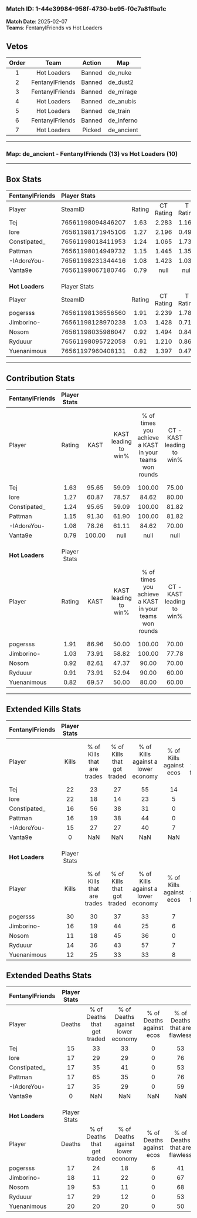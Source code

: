 ### Match ID: 1-44e39984-958f-4730-be95-f0c7a81fba1c  
**Match Date**: 2025-02-07  
**Teams**: FentanylFriends vs Hot Loaders  

## Vetos  

| Order | Team | Action | Map |
| :---: | :--: | :----: | --- |
| 1 | Hot Loaders | Banned | de_nuke |
| 2 | FentanylFriends | Banned | de_dust2 |
| 3 | FentanylFriends | Banned | de_mirage |
| 4 | Hot Loaders | Banned | de_anubis |
| 5 | Hot Loaders | Banned | de_train |
| 6 | FentanylFriends | Banned | de_inferno |
| 7 | Hot Loaders | Picked | de_ancient |

---  

### **Map**: de_ancient - FentanylFriends (13) vs Hot Loaders (10)  
---  

## Box Stats  

| **FentanylFriends** | Player Stats      |        |           |          |        |       |       |         |        |      |     |
| :- | :- | :-: | :-: | :-: | :-: | :-: | :-: | :-: | :-: | :-: | :-: |
| Player              | SteamID           | Rating | CT Rating | T Rating |  KAST  |  ADR  | Kills | Assists | Deaths | K/D  | HS% |
| Tej                 | 76561198094846207 |  1.63  |   2.283   |  1.169   | 95.65  | 111.4 |  22   |    9    |   15   | 1.47 | 36  |
| lore                | 76561198171945106 |  1.27  |   2.196   |  0.497   | 60.87  | 98.5  |  22   |    3    |   17   | 1.29 | 68  |
| Constipated_        | 76561198018411953 |  1.24  |   1.065   |  1.737   | 95.65  | 72.1  |  16   |   10    |   17   | 0.94 | 37  |
| Pattman             | 76561198014949732 |  1.15  |   1.445   |  1.357   | 91.30  | 63.0  |  16   |    4    |   17   | 0.94 | 43  |
| -IAdoreYou-         | 76561198231344416 |  1.08  |   1.423   |  1.037   | 78.26  | 78.6  |  15   |    7    |   17   | 0.88 | 53  |
| Vanta9e             | 76561199067180746 |  0.79  |   null    |   null   | 100.00 |  0.0  |   0   |    0    |   0    | 0.00 |  0  |
|                     |                   |        |           |          |        |       |       |         |        |      |     |
|                     |                   |        |           |          |        |       |       |         |        |      |     |
|                     |                   |        |           |          |        |       |       |         |        |      |     |
| **Hot Loaders**     | Player Stats      |        |           |          |        |       |       |         |        |      |     |
| Player              | SteamID           | Rating | CT Rating | T Rating |  KAST  |  ADR  | Kills | Assists | Deaths | K/D  | HS% |
| pogersss            | 76561198136556560 |  1.91  |   2.239   |  1.782   | 86.96  | 132.6 |  30   |   12    |   17   | 1.76 | 40  |
| Jimborino-          | 76561198128970238 |  1.03  |   1.428   |  0.711   | 73.91  | 70.8  |  16   |    4    |   18   | 0.89 | 62  |
| Nosom               | 76561198035986047 |  0.92  |   1.494   |  0.848   | 82.61  | 77.6  |  11   |    9    |   19   | 0.58 | 63  |
| Ryduuur             | 76561198095722058 |  0.91  |   1.210   |  0.865   | 73.91  | 49.7  |  14   |    5    |   17   | 0.82 | 28  |
| Yuenanimous         | 76561197960408131 |  0.82  |   1.397   |  0.478   | 69.57  | 72.8  |  12   |    8    |   20   | 0.60 | 33  |
---  

## Contribution Stats  

| **FentanylFriends** | Player Stats |        |                      |                                                        |                           |                                                             |                          |                                                            |
| :- | :-: | :-: | :-: | :-: | :-: | :-: | :-: | :-: |
| Player              |    Rating    |  KAST  | KAST leading to win% | % of times you achieve a KAST in your teams won rounds | CT - KAST leading to win% | CT - % of times you achieve a KAST in your teams won rounds | T - KAST leading to win% | T - % of times you achieve a KAST in your teams won rounds |
| Tej                 |     1.63     | 95.65  |        59.09         |                         100.00                         |           75.00           |                           100.00                            |          40.00           |                           100.00                           |
| lore                |     1.27     | 60.87  |        78.57         |                         84.62                          |           80.00           |                            88.89                            |          75.00           |                           75.00                            |
| Constipated_        |     1.24     | 95.65  |        59.09         |                         100.00                         |           81.82           |                           100.00                            |          36.36           |                           100.00                           |
| Pattman             |     1.15     | 91.30  |        61.90         |                         100.00                         |           81.82           |                           100.00                            |          40.00           |                           100.00                           |
| -IAdoreYou-         |     1.08     | 78.26  |        61.11         |                         84.62                          |           70.00           |                            77.78                            |          50.00           |                           100.00                           |
| Vanta9e             |     0.79     | 100.00 |         null         |                          null                          |           null            |                            null                             |           null           |                            null                            |
|                     |              |        |                      |                                                        |                           |                                                             |                          |                                                            |
|                     |              |        |                      |                                                        |                           |                                                             |                          |                                                            |
|                     |              |        |                      |                                                        |                           |                                                             |                          |                                                            |
| **Hot Loaders**     | Player Stats |        |                      |                                                        |                           |                                                             |                          |                                                            |
| Player              |    Rating    |  KAST  | KAST leading to win% | % of times you achieve a KAST in your teams won rounds | CT - KAST leading to win% | CT - % of times you achieve a KAST in your teams won rounds | T - KAST leading to win% | T - % of times you achieve a KAST in your teams won rounds |
| pogersss            |     1.91     | 86.96  |        50.00         |                         100.00                         |           70.00           |                           100.00                            |          30.00           |                           100.00                           |
| Jimborino-          |     1.03     | 73.91  |        58.82         |                         100.00                         |           77.78           |                           100.00                            |          37.50           |                           100.00                           |
| Nosom               |     0.92     | 82.61  |        47.37         |                         90.00                          |           70.00           |                           100.00                            |          22.22           |                           66.67                            |
| Ryduuur             |     0.91     | 73.91  |        52.94         |                         90.00                          |           60.00           |                            85.71                            |          42.86           |                           100.00                           |
| Yuenanimous         |     0.82     | 69.57  |        50.00         |                         80.00                          |           60.00           |                            85.71                            |          33.33           |                           66.67                            |
---  

## Extended Kills Stats  

| **FentanylFriends** | Player Stats |                            |                            |                                    |                         |                              |                                 |                                       |                    |           |
| :- | :-: | :-: | :-: | :-: | :-: | :-: | :-: | :-: | :-: | :-: |
| Player              |    Kills     | % of Kills that are trades | % of Kills that got traded | % of Kills against a lower economy | % of Kills against ecos | % of Kills that are flawless | % of Kills that are close duels | % of Kills that are assisted by flash | Pistol Round Kills | AWP Kills |
| Tej                 |      22      |             23             |             27             |                 55                 |           14            |              45              |               23                |                   5                   |         5          |     1     |
| lore                |      22      |             18             |             14             |                 23                 |            5            |              64              |                0                |                   0                   |         0          |     1     |
| Constipated_        |      16      |             56             |             38             |                 31                 |            0            |              63              |                0                |                   0                   |         0          |     2     |
| Pattman             |      16      |             19             |             38             |                 44                 |            0            |              56              |                6                |                   6                   |         0          |     2     |
| -IAdoreYou-         |      15      |             27             |             27             |                 40                 |            7            |              47              |               13                |                   0                   |         0          |     2     |
| Vanta9e             |      0       |            NaN             |            NaN             |                NaN                 |           NaN           |             NaN              |               NaN               |                  NaN                  |        null        |   null    |
|                     |              |                            |                            |                                    |                         |                              |                                 |                                       |                    |           |
|                     |              |                            |                            |                                    |                         |                              |                                 |                                       |                    |           |
|                     |              |                            |                            |                                    |                         |                              |                                 |                                       |                    |           |
| **Hot Loaders**     | Player Stats |                            |                            |                                    |                         |                              |                                 |                                       |                    |           |
| Player              |    Kills     | % of Kills that are trades | % of Kills that got traded | % of Kills against a lower economy | % of Kills against ecos | % of Kills that are flawless | % of Kills that are close duels | % of Kills that are assisted by flash | Pistol Round Kills | AWP Kills |
| pogersss            |      30      |             30             |             37             |                 33                 |            7            |              63              |                0                |                   0                   |         0          |     1     |
| Jimborino-          |      16      |             19             |             44             |                 25                 |            6            |              75              |               13                |                  13                   |         0          |     2     |
| Nosom               |      11      |             18             |             45             |                 36                 |            0            |              73              |                0                |                  27                   |         0          |     2     |
| Ryduuur             |      14      |             36             |             43             |                 57                 |            7            |              50              |                0                |                   0                   |         2          |     1     |
| Yuenanimous         |      12      |             25             |             33             |                 33                 |            8            |              50              |               17                |                   0                   |         0          |     0     |
## Extended Deaths Stats  

| **FentanylFriends** | Player Stats |                             |                                   |                          |                               |                            |                           |               |
| :- | :-: | :-: | :-: | :-: | :-: | :-: | :-: | :-: |
| Player              |    Deaths    | % of Deaths that get traded | % of Deaths against lower economy | % of Deaths against ecos | % of Deaths that are flawless | % of Deaths that are close | % of Deaths while blinded | Deaths to AWP |
| Tej                 |      15      |             33              |                33                 |            0             |              53               |             13             |             7             |       0       |
| lore                |      17      |             29              |                29                 |            0             |              76               |             0              |             0             |       1       |
| Constipated_        |      17      |             35              |                41                 |            0             |              53               |             12             |             0             |       0       |
| Pattman             |      17      |             65              |                35                 |            0             |              76               |             0              |            18             |       0       |
| -IAdoreYou-         |      17      |             35              |                29                 |            0             |              59               |             0              |             6             |       1       |
| Vanta9e             |      0       |             NaN             |                NaN                |           NaN            |              NaN              |            NaN             |            NaN            |     null      |
|                     |              |                             |                                   |                          |                               |                            |                           |               |
|                     |              |                             |                                   |                          |                               |                            |                           |               |
|                     |              |                             |                                   |                          |                               |                            |                           |               |
| **Hot Loaders**     | Player Stats |                             |                                   |                          |                               |                            |                           |               |
| Player              |    Deaths    | % of Deaths that get traded | % of Deaths against lower economy | % of Deaths against ecos | % of Deaths that are flawless | % of Deaths that are close | % of Deaths while blinded | Deaths to AWP |
| pogersss            |      17      |             24              |                18                 |            6             |              41               |             0              |             6             |       1       |
| Jimborino-          |      18      |             11              |                22                 |            0             |              67               |             22             |             0             |       0       |
| Nosom               |      19      |             53              |                11                 |            0             |              68               |             11             |             5             |       2       |
| Ryduuur             |      17      |             29              |                12                 |            0             |              53               |             0              |             0             |       1       |
| Yuenanimous         |      20      |             20              |                20                 |            0             |              50               |             10             |             0             |       1       |
